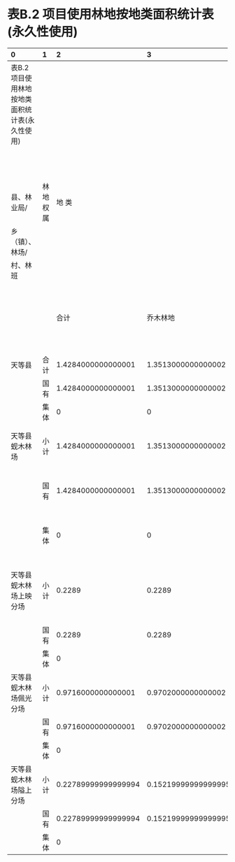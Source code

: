 # 表B.2  项目使用林地按地类面积统计表(永久性使用)

|0|1|2|3|4|5|6|7|8|9|10|11|12|13|14|15|16|17|18|19|
|:------------------------------------------------|:---------|:--------------------|:--------------------|:-------|:-------------|:--------------------|:-------|:---------|:-------|:---------|:---------|:----------|:---------|:-----|:--------------|:---------|:--------------------|:--------------------|:--------------------|
|表B.2  项目使用林地按地类面积统计表(永久性使用)||||||||||||||||||||
|||||||||||||单位：hm2||||||||
|县、林业局/|林地权属|地   类||||||||||||||||||
|乡（镇）、林场/||||||||||||||||||||
|村、林班||||||||||||||||||||
|||||||||||||||||||||
|||合计|乔木林地|竹林地|特殊灌木林地|一般灌木林地|疏林地|未成林地|苗圃地|采伐迹地|火烧迹地|宜林地|其他林地|||||||
|||||||||||||||||||||
|天等县|合计|1.4284000000000001|1.3513000000000002|0|0|0.07709999999999999|0|0|0|0|0|0|0|||||||
||国有|1.4284000000000001|1.3513000000000002|0|0|0.07709999999999999|0|0|0|0|0|0|0|||||||
||集体|0|0|0|0|0|0|0|0|0|0|0|0||乡|村|乔木林地|一般灌木林地|总计|
|天等县蚬木林场|小计|1.4284000000000001|1.3513000000000002|0|0|0.07709999999999999|0|0|0|0|0|0|0||蚬木林场|隘上分场|0.15219999999999995|0.07569999999999999|0.22789999999999994|
||国有|1.4284000000000001|1.3513000000000002|0|0|0.07709999999999999|0|0|0|0|0|0|0|||佩光分场|0.9702000000000002|0.0014|0.9716000000000001|
||集体|0|0|0|0|0|0|0|0|0|0|0|0|||上映分场|0.2289||0.2289|
|天等县蚬木林场上映分场|小计|0.2289|0.2289|0|0|0|0|0|0|0|0|0|0||蚬木林场 汇总||1.3513000000000002|0.07709999999999999|1.4284|
||国有|0.2289|0.2289||||||||||||总计||1.3513000000000002|0.07709999999999999|1.4284|
||集体|0||||||||||||||||||
|天等县蚬木林场佩光分场|小计|0.9716000000000001|0.9702000000000002|0|0|0.0014|0|0|0|0|0|0|0|||||||
||国有|0.9716000000000001|0.9702000000000002|||0.0014||||||||||||||
||集体|0||||||||||||||||||
|天等县蚬木林场隘上分场|小计|0.22789999999999994|0.15219999999999995|0|0|0.07569999999999999|0|0|0|0|0|0|0|||||||
||国有|0.22789999999999994|0.15219999999999995|||0.07569999999999999||||||||||||||
||集体|0||||||||||||||||||